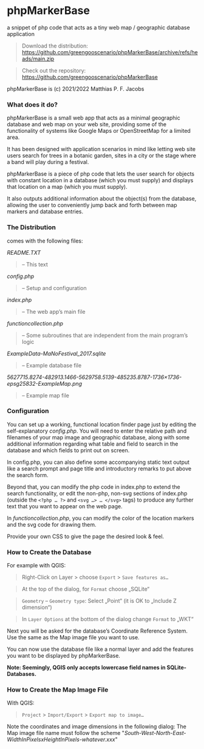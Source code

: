 
phpMarkerBase
=============

a snippet of php code that acts as a tiny web map / geographic database
application

 > Download the distribution: 
https://github.com/greengooscenario/phpMarkerBase/archive/refs/heads/main.zip

 > Check out the repository: 
https://github.com/greengooscenario/phpMarkerBase

phpMarkerBase is (c) 2021/2022 Matthias P. F. Jacobs


### What does it do?

phpMarkerBase is a small web app that acts as a minimal geographic database and
web map on your web site, providing some of the functionality of systems like
Google Maps or OpenStreetMap for a limited area.

It has been designed with application scenarios in mind like letting web site
users search for trees in a botanic garden, sites in a city or the stage
where a band will play during a festival.

phpMarkerBase is a piece of php code that lets the user search for
objects with constant location in a database (which you must supply) and
displays that location on a map (which you must supply).

It also outputs additional information about the object(s) from the database,
allowing the user to conveniently jump back and forth between map markers and
database entries.


### The Distribution

comes with the following files:

*README.TXT*
 >– This text

*config.php*
 >– Setup and configuration

*index.php*
 >– The web app’s main file

*functioncollection.php* 
 >– Some subroutines that are independent from the main
program’s logic

*ExampleData-MaNoFestival_2017.sqlite*
 >– Example database file

*5627715.8274-482913.1466-5629758.5139-485235.8787-1736×1736-epsg25832-ExampleMap.png*
 >– Example map file


### Configuration

You can set up a working, functional location finder page just by editing the
self-explanatory *config.php*. You will need to enter the relative path and
filenames of your map image and geographic database, along with some additional
information regarding what table and field to search in the database and which
fields to print out on screen.

In config.php, you can also define some accompanying static text output like a
search prompt and page title and introductory remarks to put above the search
form.

Beyond that, you can modify the php code in index.php to extend the search
functionality, or edit the non-php, non-svg sections of index.php (outside the
`<?php … ?>` and `<svg …> … </svg>` tags) to produce any further text that you
want to appear on the web page.

In *functioncollection.php*, you can modify the color of the location markers and
the svg code for drawing them.

Provide your own CSS to give the page the desired look & feel.


### How to Create the Database

For example with QGIS:

> Right-Click on Layer > choose `Export` > `Save features as…`

> At the top of the dialog, for `Format` choose „SQLite“

> `Geometry` – `Geometry type`: Select „Point“ 
  (it is OK to „Include Z dimension“)

> In `Layer Options` at the bottom of the dialog change `Format` to „WKT“

Next you will be asked for the database’s Coordinate Reference System. Use the
same as the Map image file you want to use.

You can now use the database file like a normal layer and add the features you
want to be displayed by phpMarkerBase.

**Note: Seemingly, QGIS only accepts lowercase field names in SQLite-Databases.**


### How to Create the Map Image File

With QGIS:

> `Project` > `Import/Export` > `Export map to image…`

Note the coordinates and image dimensions in the following dialog: The Map
image file name must follow the scheme 
"*South-West-North-East-WidthInPixelsxHeightInPixels-whatever.xxx*"



